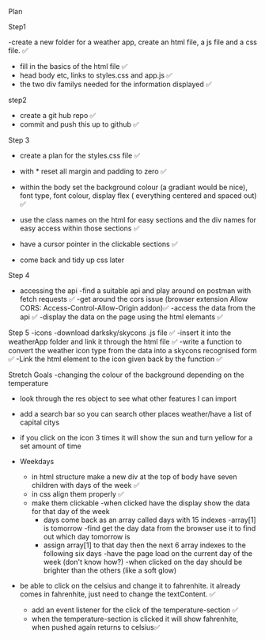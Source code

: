 Plan

Step1

-create a new folder for a weather app, create an html file, a js file and a css file. ✅

- fill in the basics of the html file ✅
- head body etc, links to styles.css and app.js ✅
- the two div familys needed for the information displayed ✅

step2

- create a git hub repo ✅
- commit and push this up to github ✅

Step 3

- create a plan for the styles.css file ✅
- with \* reset all margin and padding to zero ✅
- within the body set the background colour (a gradiant would be nice), font type, font colour, display flex ( everything centered and spaced out) ✅
- use the class names on the html for easy sections and the div names for easy access within those sections ✅
- have a cursor pointer in the clickable sections ✅

- come back and tidy up css later

Step 4

- accessing the api
  -find a suitable api and play around on postman with fetch requests ✅
  -get around the cors issue (browser extension Allow CORS: Access-Control-Allow-Origin addon)✅
  -access the data from the api ✅
  -display the data on the page using the html elemants ✅

Step 5
-icons
-download darksky/skycons .js file ✅
-insert it into the weatherApp folder and link it through the html file ✅
-write a function to convert the weather icon type from the data into a skycons recognised form ✅
-Link the html element to the icon given back by the function ✅

Stretch Goals
-changing the colour of the background depending on the temperature
- look through the res object to see what other features I can import
- add a search bar so you can search other places weather/have a list of capital citys
- if you click on the icon 3 times it will show the sun and turn yellow for a set amount of time


- Weekdays
  - in html structure make a new div at the top of body have seven children with days of the week ✅
  - in css align them properly ✅
  - make them clickable 
  -when clicked have the display show the data for that day of the week 
      - days come back as an array called days with 15 indexes 
      -array[1] is tomorrow
      -find get the day data from the browser use it to find out which day tomorrow is
      - assign array[1] to that day then the next 6 array indexes to the following six days
  -have the page load on the current day of the week (don't know how?)
  -when clicked on the day should be brighter than the others (like a soft glow)



- be able to click on the celsius and change it to fahrenhite. it already comes in fahrenhite, just need to change the textContent. ✅
  - add an event listener for the click of the temperature-section ✅
  - when the temperature-section is clicked it will show fahrenhite, when pushed again returns to celsius✅
  